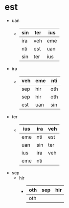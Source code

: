 # est
- uan
  - | sin | ter | ius |
    |-----|-----|-----|
    | ira | veh | eme |
    | nti | est | uan |
    | sin | ter | ius |
- ira
  - | veh | eme | nti |
    |-----|-----|-----|
    | sep | hir | oth |
    | sep | hir | oth |
    | est | uan | sin |
- ter
  - | ius | ira | veh |
    |-----|-----|-----|
    | eme | nti | est |
    | uan | sin | ter |
    | ius | ira | veh |
    | eme | nti | |
- sep
  - hir
    - | oth | sep | hir |
      |-----|-----|-----|
      | oth | | |

